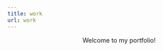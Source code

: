 ```yaml
---
title: work
url: work
---
```


<div align="center">
	<p>
        Welcome to my portfolio!
		<br>
	</p>
</div>